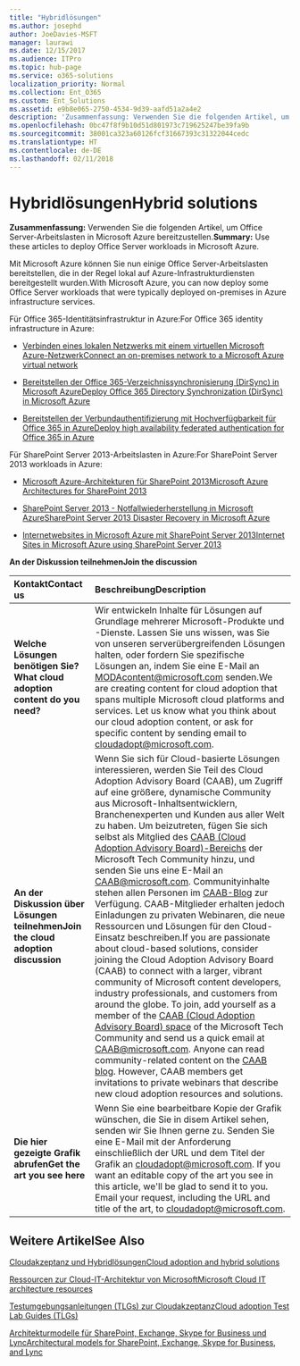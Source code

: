 ```yaml
---
title: "Hybridlösungen"
ms.author: josephd
author: JoeDavies-MSFT
manager: laurawi
ms.date: 12/15/2017
ms.audience: ITPro
ms.topic: hub-page
ms.service: o365-solutions
localization_priority: Normal
ms.collection: Ent_O365
ms.custom: Ent_Solutions
ms.assetid: e9b8e065-2750-4534-9d39-aafd51a2a4e2
description: 'Zusammenfassung: Verwenden Sie die folgenden Artikel, um Office Server-Arbeitslasten in Microsoft Azure bereitzustellen.'
ms.openlocfilehash: 0bc47f8f9b10d51d801973c719625247be39fa9b
ms.sourcegitcommit: 38001ca323a60126fcf31667393c31322044cedc
ms.translationtype: HT
ms.contentlocale: de-DE
ms.lasthandoff: 02/11/2018
---
```

# <a name="hybrid-solutions"></a><span data-ttu-id="a1802-103">Hybridlösungen</span><span class="sxs-lookup"><span data-stu-id="a1802-103">Hybrid solutions</span></span>

 <span data-ttu-id="a1802-104">**Zusammenfassung:** Verwenden Sie die folgenden Artikel, um Office Server-Arbeitslasten in Microsoft Azure bereitzustellen.</span><span class="sxs-lookup"><span data-stu-id="a1802-104">**Summary:** Use these articles to deploy Office Server workloads in Microsoft Azure.</span></span>
  
<span data-ttu-id="a1802-105">Mit Microsoft Azure können Sie nun einige Office Server-Arbeitslasten bereitstellen, die in der Regel lokal auf Azure-Infrastrukturdiensten bereitgestellt wurden.</span><span class="sxs-lookup"><span data-stu-id="a1802-105">With Microsoft Azure, you can now deploy some Office Server workloads that were typically deployed on-premises in Azure infrastructure services.</span></span>
  
<span data-ttu-id="a1802-106">Für Office 365-Identitätsinfrastruktur in Azure:</span><span class="sxs-lookup"><span data-stu-id="a1802-106">For Office 365 identity infrastructure in Azure:</span></span>
  
- [<span data-ttu-id="a1802-107">Verbinden eines lokalen Netzwerks mit einem virtuellen Microsoft Azure-Netzwerk</span><span class="sxs-lookup"><span data-stu-id="a1802-107">Connect an on-premises network to a Microsoft Azure virtual network</span></span>](connect-an-on-premises-network-to-a-microsoft-azure-virtual-network.md)
    
- [<span data-ttu-id="a1802-108">Bereitstellen der Office 365-Verzeichnissynchronisierung (DirSync) in Microsoft Azure</span><span class="sxs-lookup"><span data-stu-id="a1802-108">Deploy Office 365 Directory Synchronization (DirSync) in Microsoft Azure</span></span>](deploy-office-365-directory-synchronization-dirsync-in-microsoft-azure.md)
    
- [<span data-ttu-id="a1802-109">Bereitstellen der Verbundauthentifizierung mit Hochverfügbarkeit für Office 365 in Azure</span><span class="sxs-lookup"><span data-stu-id="a1802-109">Deploy high availability federated authentication for Office 365 in Azure</span></span>](deploy-high-availability-federated-authentication-for-office-365-in-azure.md)
    
<span data-ttu-id="a1802-110">Für SharePoint Server 2013-Arbeitslasten in Azure:</span><span class="sxs-lookup"><span data-stu-id="a1802-110">For SharePoint Server 2013 workloads in Azure:</span></span>
  
- [<span data-ttu-id="a1802-111">Microsoft Azure-Architekturen für SharePoint 2013</span><span class="sxs-lookup"><span data-stu-id="a1802-111">Microsoft Azure Architectures for SharePoint 2013</span></span>](microsoft-azure-architectures-for-sharepoint-2013.md)
    
- [<span data-ttu-id="a1802-112">SharePoint Server 2013 - Notfallwiederherstellung in Microsoft Azure</span><span class="sxs-lookup"><span data-stu-id="a1802-112">SharePoint Server 2013 Disaster Recovery in Microsoft Azure</span></span>](sharepoint-server-2013-disaster-recovery-in-microsoft-azure.md)
    
- [<span data-ttu-id="a1802-113">Internetwebsites in Microsoft Azure mit SharePoint Server 2013</span><span class="sxs-lookup"><span data-stu-id="a1802-113">Internet Sites in Microsoft Azure using SharePoint Server 2013</span></span>](internet-sites-in-microsoft-azure-using-sharepoint-server-2013.md)
  
    
<span data-ttu-id="a1802-114">**An der Diskussion teilnehmen**</span><span class="sxs-lookup"><span data-stu-id="a1802-114">**Join the discussion**</span></span>

|<span data-ttu-id="a1802-115">**Kontakt**</span><span class="sxs-lookup"><span data-stu-id="a1802-115">**Contact us**</span></span>|<span data-ttu-id="a1802-116">**Beschreibung**</span><span class="sxs-lookup"><span data-stu-id="a1802-116">**Description**</span></span>|
|:-----|:-----|
|<span data-ttu-id="a1802-117">**Welche Lösungen benötigen Sie?**</span><span class="sxs-lookup"><span data-stu-id="a1802-117">**What cloud adoption content do you need?**</span></span> <br/> |<span data-ttu-id="a1802-p101">Wir entwickeln Inhalte für Lösungen auf Grundlage mehrerer Microsoft-Produkte und -Dienste. Lassen Sie uns wissen, was Sie von unseren serverübergreifenden Lösungen halten, oder fordern Sie spezifische Lösungen an, indem Sie eine E-Mail an [MODAcontent@microsoft.com](mailto:cloudadopt@microsoft.com?Subject=[Cloud%20Adoption%20Content%20Feedback]:%20) senden.</span><span class="sxs-lookup"><span data-stu-id="a1802-p101">We are creating content for cloud adoption that spans multiple Microsoft cloud platforms and services. Let us know what you think about our cloud adoption content, or ask for specific content by sending email to [cloudadopt@microsoft.com](mailto:cloudadopt@microsoft.com?Subject=[Cloud%20Adoption%20Content%20Feedback]:%20).  </span></span><br/> |
|<span data-ttu-id="a1802-120">**An der Diskussion über Lösungen teilnehmen**</span><span class="sxs-lookup"><span data-stu-id="a1802-120">**Join the cloud adoption discussion**</span></span> <br/> |<span data-ttu-id="a1802-p102">Wenn Sie sich für Cloud-basierte Lösungen interessieren, werden Sie Teil des Cloud Adoption Advisory Board (CAAB), um Zugriff auf eine größere, dynamische Community aus Microsoft-Inhaltsentwicklern, Branchenexperten und Kunden aus aller Welt zu haben. Um beizutreten, fügen Sie sich selbst als Mitglied des [CAAB (Cloud Adoption Advisory Board)-Bereichs](https://aka.ms/caab) der Microsoft Tech Community hinzu, und senden Sie uns eine E-Mail an [CAAB@microsoft.com](mailto:caab@microsoft.com?Subject=I%20just%20joined%20the%20Cloud%20Adoption%20Advisory%20Board!). Communityinhalte stehen allen Personen im [CAAB-Blog](https://blogs.technet.com/b/solutions_advisory_board/) zur Verfügung. CAAB-Mitglieder erhalten jedoch Einladungen zu privaten Webinaren, die neue Ressourcen und Lösungen für den Cloud-Einsatz beschreiben.</span><span class="sxs-lookup"><span data-stu-id="a1802-p102">If you are passionate about cloud-based solutions, consider joining the Cloud Adoption Advisory Board (CAAB) to connect with a larger, vibrant community of Microsoft content developers, industry professionals, and customers from around the globe. To join, add yourself as a member of the [CAAB (Cloud Adoption Advisory Board) space](https://aka.ms/caab) of the Microsoft Tech Community and send us a quick email at [CAAB@microsoft.com](mailto:caab@microsoft.com?Subject=I%20just%20joined%20the%20Cloud%20Adoption%20Advisory%20Board!). Anyone can read community-related content on the [CAAB blog](https://blogs.technet.com/b/solutions_advisory_board/). However, CAAB members get invitations to private webinars that describe new cloud adoption resources and solutions.  </span></span><br/> |
|<span data-ttu-id="a1802-124">**Die hier gezeigte Grafik abrufen**</span><span class="sxs-lookup"><span data-stu-id="a1802-124">**Get the art you see here**</span></span> <br/> |<span data-ttu-id="a1802-p103">Wenn Sie eine bearbeitbare Kopie der Grafik wünschen, die Sie in disem Artikel sehen, senden wir Sie Ihnen gerne zu. Senden Sie eine E-Mail mit der Anforderung einschließlich der URL und dem Titel der Grafik an [cloudadopt@microsoft.com](mailto:cloudadopt@microsoft.com?subject=[Art%20Request]:%20).  </span><span class="sxs-lookup"><span data-stu-id="a1802-p103">If you want an editable copy of the art you see in this article, we'll be glad to send it to you. Email your request, including the URL and title of the art, to [cloudadopt@microsoft.com](mailto:cloudadopt@microsoft.com?subject=[Art%20Request]:%20).  </span></span><br/> |
   
## <a name="see-also"></a><span data-ttu-id="a1802-127">Weitere Artikel</span><span class="sxs-lookup"><span data-stu-id="a1802-127">See Also</span></span>

[<span data-ttu-id="a1802-128">Cloudakzeptanz und Hybridlösungen</span><span class="sxs-lookup"><span data-stu-id="a1802-128">Cloud adoption and hybrid solutions</span></span>](cloud-adoption-and-hybrid-solutions.md)
  
[<span data-ttu-id="a1802-129">Ressourcen zur Cloud-IT-Architektur von Microsoft</span><span class="sxs-lookup"><span data-stu-id="a1802-129">Microsoft Cloud IT architecture resources</span></span>](microsoft-cloud-it-architecture-resources.md)
  
[<span data-ttu-id="a1802-130">Testumgebungsanleitungen (TLGs) zur Cloudakzeptanz</span><span class="sxs-lookup"><span data-stu-id="a1802-130">Cloud adoption Test Lab Guides (TLGs)</span></span>](cloud-adoption-test-lab-guides-tlgs.md)
  
[<span data-ttu-id="a1802-131">Architekturmodelle für SharePoint, Exchange, Skype for Business und Lync</span><span class="sxs-lookup"><span data-stu-id="a1802-131">Architectural models for SharePoint, Exchange, Skype for Business, and Lync</span></span>](architectural-models-for-sharepoint-exchange-skype-for-business-and-lync.md)


